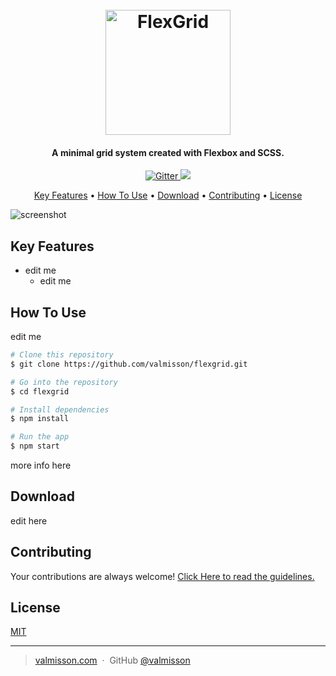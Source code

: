 
<h1 align="center">
  <br>
  <a href="linkSiteHere"><img src="https://cdn1.imggmi.com/uploads/2019/1/17/5fdb0441762f4b6542bf2d1988e8a1a7-full.png" alt="FlexGrid" width="200"></a>
  <br>
</h1>

<h4 align="center">A minimal grid system created with Flexbox and SCSS.</h4>

<p align="center">
  <a href="https://badge.fury.io/js/electron-markdownify">
    <img src="https://badge.fury.io/js/electron-markdownify.svg"
         alt="Gitter">
  </a>
  <a href="https://www.paypal.me/AmitMerchant">
    <img src="https://img.shields.io/badge/$-donate-ff69b4.svg?maxAge=2592000&amp;style=flat">
  </a>
</p>

<p align="center">
  <a href="#key-features">Key Features</a> •
  <a href="#how-to-use">How To Use</a> •
  <a href="#download">Download</a> •
  <a href="#credits">Contributing</a> •
  <a href="#license">License</a>
</p>

![screenshot](https://cdn1.imggmi.com/uploads/2019/1/17/f59cfc38b17561efbdf35da37b296ca8-full.png)

## Key Features

* edit me
  - edit me

## How To Use

edit me

```bash
# Clone this repository
$ git clone https://github.com/valmisson/flexgrid.git

# Go into the repository
$ cd flexgrid

# Install dependencies
$ npm install

# Run the app
$ npm start
```

more info here


## Download

edit here

## Contributing
Your contributions are always welcome! [Click Here to read the guidelines.](https://github.com/valmisson/flexgrid/blob/master/CONTRIBUTING.md)


## License

[MIT](https://github.com/valmisson/flexgrid/blob/master/LICENSE)

---

> [valmisson.com](https://valmisson.com) &nbsp;&middot;&nbsp;
> GitHub [@valmisson](https://github.com/valmisson)
